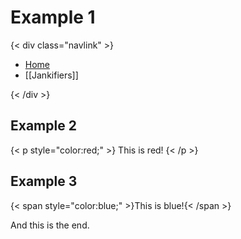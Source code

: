 # Example 1

{< div class="navlink" >}

- [Home](README)
- [[Jankifiers]]

{< /div >}

## Example 2

{< p style="color:red;" >}
This is red!
{< /p >}

## Example 3

{< span style="color:blue;" >}This is blue!{< /span >}

And this is the end.
